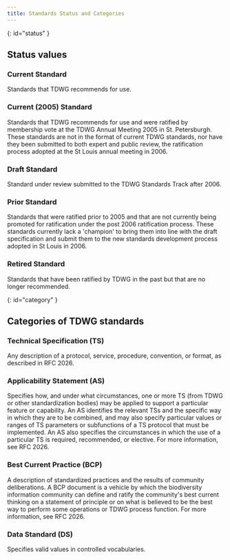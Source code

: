 ```yaml
---
title: Standards Status and Categories
---
```


{: id="status" }
## Status values

### Current Standard

Standards that TDWG recommends for use.

### Current (2005) Standard

Standards that TDWG recommends for use and were ratified by membership vote at the TDWG Annual Meeting 2005 in St. Petersburgh. These standards are not in the format of current TDWG standards, nor have they been submitted to both expert and public review, the ratification process adopted at the St Louis annual meeting in 2006.

### Draft Standard

Standard under review submitted to the TDWG Standards Track after 2006.

### Prior Standard

Standards that were ratified prior to 2005 and that are not currently being promoted for ratification under the post 2006 ratification process. These standards currently lack a 'champion' to bring them into line with the draft specification and submit them to the new standards development process adopted in St Louis in 2006.

### Retired Standard

Standards that have been ratified by TDWG in the past but that are no longer recommended.

{: id="category" }
## Categories of TDWG standards

### Technical Specification (TS)

Any description of a protocol, service, procedure, convention, or format, as described in RFC 2026.

### Applicability Statement (AS)

Specifies how, and under what circumstances, one or more TS (from TDWG or other standardization bodies) may be applied to support a particular feature or capability. An AS identifies the relevant TSs and the specific way in which they are to be combined, and may also specify particular values or ranges of TS parameters or subfunctions of a TS protocol that must be implemented. An AS also specifies the circumstances in which the use of a particular TS is required, recommended, or elective. For more information, see RFC 2026.

### Best Current Practice (BCP)

A description of standardized practices and the results of community deliberations. A BCP document is a vehicle by which the biodiversity information community can define and ratify the community's best current thinking on a statement of principle or on what is believed to be the best way to perform some operations or TDWG process function. For more information, see RFC 2026.

### Data Standard (DS)

Specifies valid values in controlled vocabularies.

